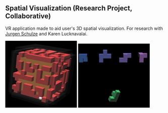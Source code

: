 ## Spatial Visualization (Research Project, Collaborative)

VR application  made to aid user's 3D spatial visualization. For research with [Jurgen Schulze](http://web.eng.ucsd.edu/~jschulze/) and Karen Lucknavalai.

<img src="assets/images/maze_cube.png" width="45%" height="YYY" class="center"/>
<img src="assets/images/polyomino.png" width="45%" height="YYY" class="center"/>